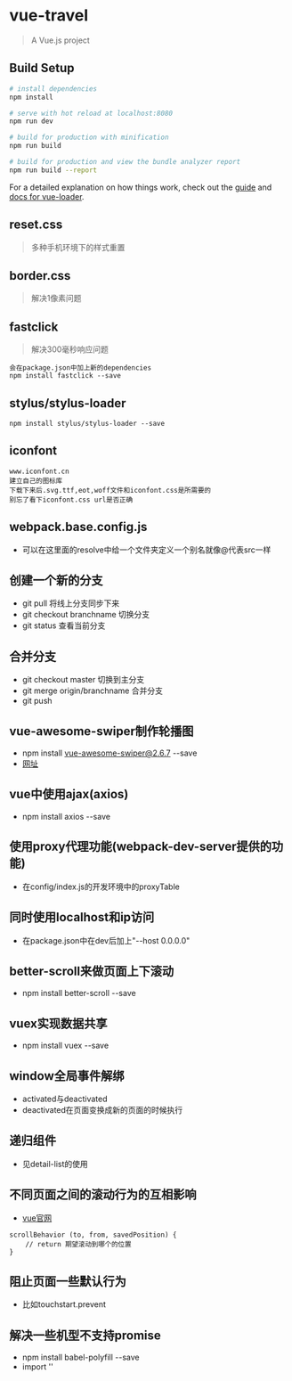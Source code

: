 # vue-travel

> A Vue.js project

## Build Setup

``` bash
# install dependencies
npm install

# serve with hot reload at localhost:8080
npm run dev

# build for production with minification
npm run build

# build for production and view the bundle analyzer report
npm run build --report
```

For a detailed explanation on how things work, check out the [guide](http://vuejs-templates.github.io/webpack/) and [docs for vue-loader](http://vuejs.github.io/vue-loader).

## reset.css
> 多种手机环境下的样式重置


## border.css
> 解决1像素问题

## fastclick
> 解决300毫秒响应问题

``` 
会在package.json中加上新的dependencies
npm install fastclick --save
```
## stylus/stylus-loader
```
npm install stylus/stylus-loader --save
```

## iconfont
```
www.iconfont.cn
建立自己的图标库
下载下来后.svg.ttf,eot,woff文件和iconfont.css是所需要的
别忘了看下iconfont.css url是否正确
```

## webpack.base.config.js
- 可以在这里面的resolve中给一个文件夹定义一个别名就像@代表src一样

## 创建一个新的分支
- git pull 将线上分支同步下来
- git checkout branchname 切换分支
- git status 查看当前分支

## 合并分支
- git checkout master 切换到主分支
- git merge origin/branchname 合并分支
- git push
## vue-awesome-swiper制作轮播图
- npm install vue-awesome-swiper@2.6.7 --save
- [网址](https://github.com/surmon-china/vue-awesome-swiper)

## vue中使用ajax(axios)
- npm install axios --save

## 使用proxy代理功能(webpack-dev-server提供的功能)
- 在config/index.js的开发环境中的proxyTable

## 同时使用localhost和ip访问
- 在package.json中在dev后加上"--host 0.0.0.0"

## better-scroll来做页面上下滚动
- npm install better-scroll --save

## vuex实现数据共享
- npm install vuex --save

## window全局事件解绑
- activated与deactivated
- deactivated在页面变换成新的页面的时候执行

## 递归组件
- 见detail-list的使用

## 不同页面之间的滚动行为的互相影响
- [vue官网](https://router.vuejs.org/zh/guide/advanced/scroll-behavior.html)
```
scrollBehavior (to, from, savedPosition) {
    // return 期望滚动到哪个的位置
}
```
## 阻止页面一些默认行为
- 比如touchstart.prevent

## 解决一些机型不支持promise
- npm install babel-polyfill --save
- import ''